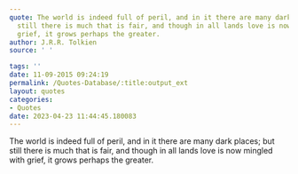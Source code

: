 ```yaml
---
quote: The world is indeed full of peril, and in it there are many dark places; but
  still there is much that is fair, and though in all lands love is now mingled with
  grief, it grows perhaps the greater.
author: J.R.R. Tolkien
source: ' '

tags: ''
date: 11-09-2015 09:24:19
permalink: /Quotes-Database/:title:output_ext
layout: quotes
categories:
- Quotes
date: 2023-04-23 11:44:45.180083
---
```

The world is indeed full of peril, and in it there are many dark places; but still there is much that is fair, and though in all lands love is now mingled with grief, it grows perhaps the greater.